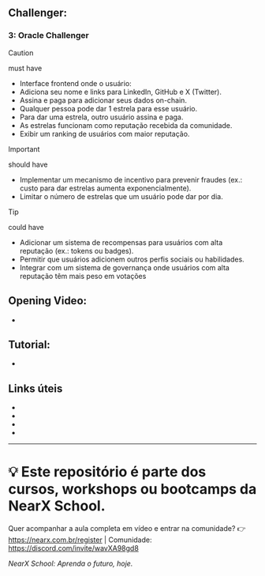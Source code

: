 ## Challenger:

### 3: Oracle Challenger

> [!CAUTION]
> must have

- Interface frontend onde o usuário:
- Adiciona seu nome e links para LinkedIn, GitHub e X (Twitter).
- Assina e paga para adicionar seus dados on-chain.
- Qualquer pessoa pode dar 1 estrela para esse usuário.
- Para dar uma estrela, outro usuário assina e paga.
- As estrelas funcionam como reputação recebida da comunidade.
- Exibir um ranking de usuários com maior reputação.

> [!IMPORTANT]
> should have

- Implementar um mecanismo de incentivo para prevenir fraudes (ex.: custo para dar estrelas aumenta exponencialmente).
- Limitar o número de estrelas que um usuário pode dar por dia.

> [!TIP]
> could have

- Adicionar um sistema de recompensas para usuários com alta reputação (ex.: tokens ou badges).
- Permitir que usuários adicionem outros perfis sociais ou habilidades.
- Integrar com um sistema de governança onde usuários com alta reputação têm mais peso em votações
  
## Opening Video:
- 

## Tutorial:
- 

## Links úteis

-
-
-
-
---

# 💡 Este repositório é parte dos cursos, workshops ou bootcamps da NearX School.

Quer acompanhar a aula completa em vídeo e entrar na comunidade? 
👉 https://nearx.com.br/register | Comunidade: https://discord.com/invite/wavXA98gd8

_NearX School: Aprenda o futuro, hoje._
